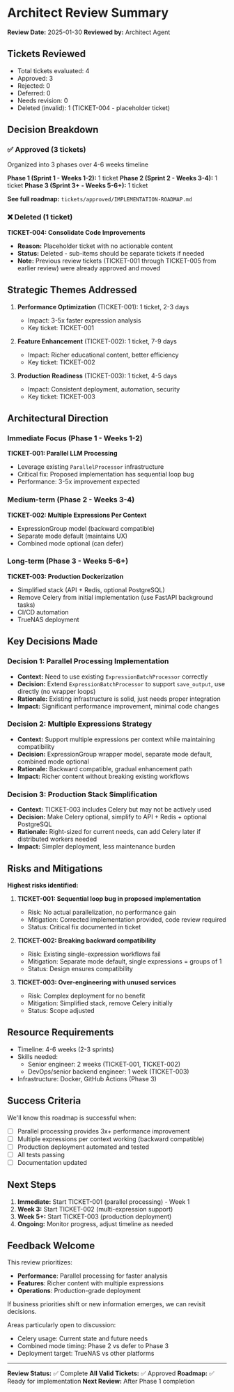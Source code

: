 # Architect Review Summary
**Review Date:** 2025-01-30
**Reviewed by:** Architect Agent

## Tickets Reviewed
- Total tickets evaluated: 4
- Approved: 3
- Rejected: 0
- Deferred: 0
- Needs revision: 0
- Deleted (invalid): 1 (TICKET-004 - placeholder ticket)

## Decision Breakdown

### ✅ Approved (3 tickets)
Organized into 3 phases over 4-6 weeks timeline

**Phase 1 (Sprint 1 - Weeks 1-2):** 1 ticket
**Phase 2 (Sprint 2 - Weeks 3-4):** 1 ticket
**Phase 3 (Sprint 3+ - Weeks 5-6+):** 1 ticket

**See full roadmap:** `tickets/approved/IMPLEMENTATION-ROADMAP.md`

### ❌ Deleted (1 ticket)

**TICKET-004: Consolidate Code Improvements**
- **Reason:** Placeholder ticket with no actionable content
- **Status:** Deleted - sub-items should be separate tickets if needed
- **Note:** Previous review tickets (TICKET-001 through TICKET-005 from earlier review) were already approved and moved

## Strategic Themes Addressed
1. **Performance Optimization** (TICKET-001): 1 ticket, 2-3 days
   - Impact: 3-5x faster expression analysis
   - Key ticket: TICKET-001
   
2. **Feature Enhancement** (TICKET-002): 1 ticket, 7-9 days
   - Impact: Richer educational content, better efficiency
   - Key ticket: TICKET-002
   
3. **Production Readiness** (TICKET-003): 1 ticket, 4-5 days
   - Impact: Consistent deployment, automation, security
   - Key ticket: TICKET-003

## Architectural Direction

### Immediate Focus (Phase 1 - Weeks 1-2)
**TICKET-001: Parallel LLM Processing**
- Leverage existing `ParallelProcessor` infrastructure
- Critical fix: Proposed implementation has sequential loop bug
- Performance: 3-5x improvement expected

### Medium-term (Phase 2 - Weeks 3-4)
**TICKET-002: Multiple Expressions Per Context**
- ExpressionGroup model (backward compatible)
- Separate mode default (maintains UX)
- Combined mode optional (can defer)

### Long-term (Phase 3 - Weeks 5-6+)
**TICKET-003: Production Dockerization**
- Simplified stack (API + Redis, optional PostgreSQL)
- Remove Celery from initial implementation (use FastAPI background tasks)
- CI/CD automation
- TrueNAS deployment

## Key Decisions Made

### Decision 1: Parallel Processing Implementation
- **Context:** Need to use existing `ExpressionBatchProcessor` correctly
- **Decision:** Extend `ExpressionBatchProcessor` to support `save_output`, use directly (no wrapper loops)
- **Rationale:** Existing infrastructure is solid, just needs proper integration
- **Impact:** Significant performance improvement, minimal code changes

### Decision 2: Multiple Expressions Strategy
- **Context:** Support multiple expressions per context while maintaining compatibility
- **Decision:** ExpressionGroup wrapper model, separate mode default, combined mode optional
- **Rationale:** Backward compatible, gradual enhancement path
- **Impact:** Richer content without breaking existing workflows

### Decision 3: Production Stack Simplification
- **Context:** TICKET-003 includes Celery but may not be actively used
- **Decision:** Make Celery optional, simplify to API + Redis + optional PostgreSQL
- **Rationale:** Right-sized for current needs, can add Celery later if distributed workers needed
- **Impact:** Simpler deployment, less maintenance burden

## Risks and Mitigations
**Highest risks identified:**

1. **TICKET-001: Sequential loop bug in proposed implementation**
   - Risk: No actual parallelization, no performance gain
   - Mitigation: Corrected implementation provided, code review required
   - Status: Critical fix documented in ticket

2. **TICKET-002: Breaking backward compatibility**
   - Risk: Existing single-expression workflows fail
   - Mitigation: Separate mode default, single expressions = groups of 1
   - Status: Design ensures compatibility

3. **TICKET-003: Over-engineering with unused services**
   - Risk: Complex deployment for no benefit
   - Mitigation: Simplified stack, remove Celery initially
   - Status: Scope adjusted

## Resource Requirements
- Timeline: 4-6 weeks (2-3 sprints)
- Skills needed:
  - Senior engineer: 2 weeks (TICKET-001, TICKET-002)
  - DevOps/senior backend engineer: 1 week (TICKET-003)
- Infrastructure: Docker, GitHub Actions (Phase 3)

## Success Criteria
We'll know this roadmap is successful when:
- [ ] Parallel processing provides 3x+ performance improvement
- [ ] Multiple expressions per context working (backward compatible)
- [ ] Production deployment automated and tested
- [ ] All tests passing
- [ ] Documentation updated

## Next Steps
1. **Immediate:** Start TICKET-001 (parallel processing) - Week 1
2. **Week 3:** Start TICKET-002 (multi-expression support)
3. **Week 5+:** Start TICKET-003 (production deployment)
4. **Ongoing:** Monitor progress, adjust timeline as needed

## Feedback Welcome
This review prioritizes:
- **Performance**: Parallel processing for faster analysis
- **Features**: Richer content with multiple expressions
- **Operations**: Production-grade deployment

If business priorities shift or new information emerges, we can revisit decisions.

Areas particularly open to discussion:
- Celery usage: Current state and future needs
- Combined mode timing: Phase 2 vs defer to Phase 3
- Deployment target: TrueNAS vs other platforms

---

**Review Status:** ✅ Complete
**All Valid Tickets:** ✅ Approved
**Roadmap:** ✅ Ready for implementation
**Next Review:** After Phase 1 completion
